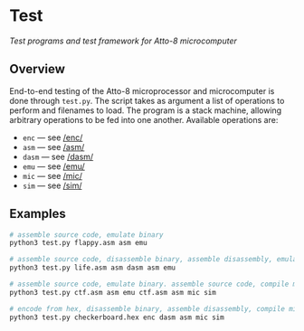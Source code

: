 # Test

_Test programs and test framework for Atto-8 microcomputer_

## Overview

End-to-end testing of the Atto-8 microprocessor and microcomputer is done through `test.py`. The script takes as argument a list of operations to perform and filenames to load. The program is a stack machine, allowing arbitrary operations to be fed into one another. Available operations are:

- `enc` &mdash; see [/enc/](../enc/)
- `asm` &mdash; see [/asm/](../asm/)
- `dasm` &mdash; see [/dasm/](../dasm/)
- `emu` &mdash; see [/emu/](../emu/)
- `mic` &mdash; see [/mic/](../mic/)
- `sim` &mdash; see [/sim/](../sim/)

## Examples

```bash
# assemble source code, emulate binary
python3 test.py flappy.asm asm emu

# assemble source code, disassemble binary, assemble disassembly, emulate resulting binary
python3 test.py life.asm asm dasm asm emu

# assemble source code, emulate binary. assemble source code, compile microcode, simulate binary with microcode
python3 test.py ctf.asm asm emu ctf.asm asm mic sim

# encode from hex, disassemble binary, assemble disassembly, compile microcode, simulate resulting binary with microcode
python3 test.py checkerboard.hex enc dasm asm mic sim
```
